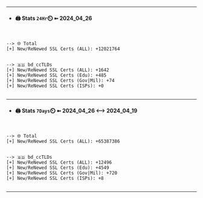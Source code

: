 

---
- #### 🖨️ **Stats** `24Hr`⏲️ ➼ 2024_04_26
```console


--> 🌐 Total
[+] New/ReNewed SSL Certs (ALL): +12021764


--> 🇧🇩 bd_ccTLDs
[+] New/ReNewed SSL Certs (ALL): +1642
[+] New/ReNewed SSL Certs (Edu): +485
[+] New/ReNewed SSL Certs (Gov|Mil): +74
[+] New/ReNewed SSL Certs (ISPs): +0


```

---
- #### 🖨️ **Stats** `7Days`⏲️ ➼ 2024_04_26 <--> 2024_04_19
```console


--> 🌐 Total
[+] New/ReNewed SSL Certs (ALL): +65387386


--> 🇧🇩 bd_ccTLDs
[+] New/ReNewed SSL Certs (ALL): +12496
[+] New/ReNewed SSL Certs (Edu): +4549
[+] New/ReNewed SSL Certs (Gov|Mil): +720
[+] New/ReNewed SSL Certs (ISPs): +8


```

---

